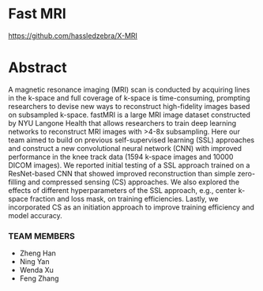# Fast MRI
https://github.com/hassledzebra/X-MRI

# Abstract

A magnetic resonance imaging (MRI) scan is conducted by acquiring lines in the k-space and full coverage of k-space is time-consuming, prompting researchers to devise new ways to reconstruct high-fidelity images based on subsampled k-space. fastMRI is a large MRI image dataset constructed by NYU Langone Health that allows researchers to train deep learning networks to reconstruct MRI images with >4-8x subsampling. Here our team aimed to build on previous self-supervised learning (SSL) approaches and construct a new convolutional neural network (CNN) with improved performance in the knee track data (1594 k-space images and 10000 DICOM images). We reported initial testing of a  SSL approach trained on a ResNet-based CNN that showed improved reconstruction than simple zero-filling and compressed sensing (CS) approaches. We also explored the effects of different hyperparameters of the SSL approach, e.g., center k-space fraction and loss mask, on training efficiencies. Lastly, we incorporated CS as an initiation approach to improve training efficiency and model accuracy. 


### TEAM MEMBERS

- Zheng Han
- Ning Yan
- Wenda Xu
- Feng Zhang 
 
